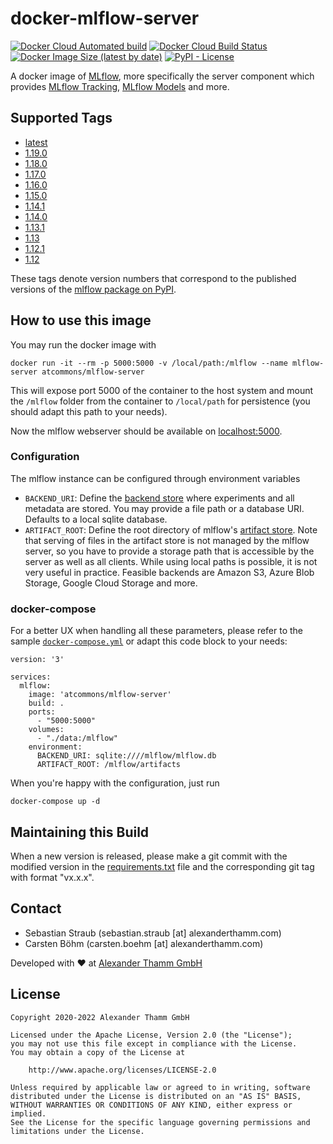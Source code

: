 # docker-mlflow-server

[![Docker Cloud Automated build](https://img.shields.io/docker/cloud/automated/atcommons/mlflow-server)](https://hub.docker.com/r/atcommons/mlflow-server)
[![Docker Cloud Build Status](https://img.shields.io/docker/cloud/build/atcommons/mlflow-server)](https://hub.docker.com/r/atcommons/mlflow-server)
[![Docker Image Size (latest by date)](https://img.shields.io/docker/image-size/atcommons/mlflow-server)](https://hub.docker.com/r/atcommons/mlflow-server)
[![PyPI - License](https://img.shields.io/pypi/l/personio-py)](https://github.com/at-gmbh/personio-py/blob/master/LICENSE)

A docker image of [MLflow](https://github.com/mlflow/mlflow), more specifically the server component which provides [MLflow Tracking](https://mlflow.org/docs/latest/tracking.html), [MLflow Models](https://mlflow.org/docs/latest/models.html) and more.

## Supported Tags

* [latest](https://github.com/at-gmbh/docker-mlflow-server/blob/master/Dockerfile)
* [1.19.0](https://github.com/at-gmbh/docker-mlflow-server/blob/v1.19.0/Dockerfile)
* [1.18.0](https://github.com/at-gmbh/docker-mlflow-server/blob/v1.18.0/Dockerfile)
* [1.17.0](https://github.com/at-gmbh/docker-mlflow-server/blob/v1.17.0/Dockerfile)
* [1.16.0](https://github.com/at-gmbh/docker-mlflow-server/blob/v1.16.0/Dockerfile)
* [1.15.0](https://github.com/at-gmbh/docker-mlflow-server/blob/v1.15.0/Dockerfile)
* [1.14.1](https://github.com/at-gmbh/docker-mlflow-server/blob/v1.14.1/Dockerfile)
* [1.14.0](https://github.com/at-gmbh/docker-mlflow-server/blob/v1.14.0/Dockerfile)
* [1.13.1](https://github.com/at-gmbh/docker-mlflow-server/blob/v1.13.1/Dockerfile)
* [1.13](https://github.com/at-gmbh/docker-mlflow-server/blob/v1.13/Dockerfile)
* [1.12.1](https://github.com/at-gmbh/docker-mlflow-server/blob/v1.12.1/Dockerfile)
* [1.12](https://github.com/at-gmbh/docker-mlflow-server/blob/v1.12.0/Dockerfile)

These tags denote version numbers that correspond to the published versions of the [mlflow package on PyPI](https://pypi.org/project/mlflow/).

## How to use this image

You may run the docker image with

    docker run -it --rm -p 5000:5000 -v /local/path:/mlflow --name mlflow-server atcommons/mlflow-server

This will expose port 5000 of the container to the host system and mount the `/mlflow` folder from the container to `/local/path` for persistence (you should adapt this path to your needs).

Now the mlflow webserver should be available on [localhost:5000](http://localhost:5000/#/).

### Configuration

The mlflow instance can be configured through environment variables

* `BACKEND_URI`: Define the [backend store](https://mlflow.org/docs/latest/tracking.html#backend-stores) where experiments and all metadata are stored. You may provide a file path or a database URI. Defaults to a local sqlite database.
* `ARTIFACT_ROOT`: Define the root directory of mlflow's [artifact store](https://mlflow.org/docs/latest/tracking.html#artifact-stores). Note that serving of files in the artifact store is not managed by the mlflow server, so you have to provide a storage path that is accessible by the server as well as all clients. While using local paths is possible, it is not very useful in practice. Feasible backends are Amazon S3, Azure Blob Storage, Google Cloud Storage and more.

### docker-compose

For a better UX when handling all these parameters, please refer to the sample [`docker-compose.yml`](./docker-compose.yml) or adapt this code block to your needs:

```
version: '3'

services:
  mlflow:
    image: 'atcommons/mlflow-server'
    build: .
    ports:
      - "5000:5000"
    volumes:
      - "./data:/mlflow"
    environment:
      BACKEND_URI: sqlite:////mlflow/mlflow.db
      ARTIFACT_ROOT: /mlflow/artifacts
```

When you're happy with the configuration, just run

    docker-compose up -d

## Maintaining this Build

When a new version is released, please make a git commit with the modified version in the [requirements.txt](./requirements.txt) file and the corresponding git tag with format "vx.x.x".

## Contact

* Sebastian Straub (sebastian.straub [at] alexanderthamm.com)
* Carsten Böhm (carsten.boehm [at] alexanderthamm.com)

Developed with ❤ at [Alexander Thamm GmbH](https://www.alexanderthamm.com/)

## License

    Copyright 2020-2022 Alexander Thamm GmbH

    Licensed under the Apache License, Version 2.0 (the "License");
    you may not use this file except in compliance with the License.
    You may obtain a copy of the License at

        http://www.apache.org/licenses/LICENSE-2.0

    Unless required by applicable law or agreed to in writing, software
    distributed under the License is distributed on an "AS IS" BASIS,
    WITHOUT WARRANTIES OR CONDITIONS OF ANY KIND, either express or implied.
    See the License for the specific language governing permissions and
    limitations under the License.

